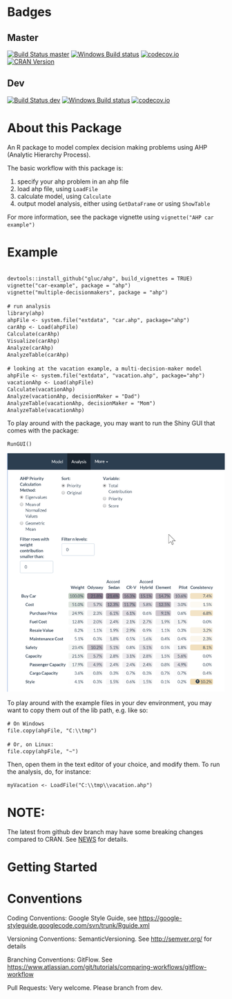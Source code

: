 # Badges

## Master

[![Build Status master](https://travis-ci.org/gluc/ahp.svg?branch=master)](https://travis-ci.org/gluc/ahp)
[![Windows Build status]( https://ci.appveyor.com/api/projects/status/github/gluc/ahp?branch=master&svg=true)](https://ci.appveyor.com/project/gluc/ahp)
[![codecov.io](http://codecov.io/github/gluc/ahp/coverage.svg?branch=master)](http://codecov.io/github/gluc/ahp?branch=master)
[![CRAN Version](http://www.r-pkg.org/badges/version/ahp)](http://cran.rstudio.com/web/packages/ahp)

## Dev

[![Build Status dev](https://travis-ci.org/gluc/ahp.svg?branch=dev)](https://travis-ci.org/gluc/ahp)
[![Windows Build status]( https://ci.appveyor.com/api/projects/status/github/gluc/ahp?branch=dev&svg=true)](https://ci.appveyor.com/project/gluc/ahp)
[![codecov.io](http://codecov.io/github/gluc/ahp/coverage.svg?branch=dev)](http://codecov.io/github/gluc/ahp?branch=dev)

# About this Package

An R package to model complex decision making problems using AHP (Analytic Hierarchy Process).

The basic workflow with this package is:

1. specify your ahp problem in an ahp file
2. load ahp file, using `LoadFile`
3. calculate model, using `Calculate`
4. output model analysis, either using `GetDataFrame` or using `ShowTable`
 
For more information, see the package vignette using `vignette("AHP car example")`

# Example

```{code = R} 

devtools::install_github("gluc/ahp", build_vignettes = TRUE)
vignette("car-example", package = "ahp")
vignette("multiple-decisionmakers", package = "ahp")

# run analysis
library(ahp)
ahpFile <- system.file("extdata", "car.ahp", package="ahp")
carAhp <- Load(ahpFile)
Calculate(carAhp)
Visualize(carAhp)
Analyze(carAhp)
AnalyzeTable(carAhp)

# looking at the vacation example, a multi-decision-maker model
ahpFile <- system.file("extdata", "vacation.ahp", package="ahp")
vacationAhp <- Load(ahpFile)
Calculate(vacationAhp)
Analyze(vacationAhp, decisionMaker = "Dad")
AnalyzeTable(vacationAhp, decisionMaker = "Mom")
AnalyzeTable(vacationAhp)
```

To play around with the package, you may want to run the Shiny GUI that comes with the package:

```
RunGUI()
```

![alt text](www/shiny.png)


To play around with the example files in your dev environment, you may want to copy them out of the lib path, e.g. like so:

```
# On Windows
file.copy(ahpFile, "C:\\tmp")

# Or, on Linux:
file.copy(ahpFile, "~")

```

Then, open them in the text editor of your choice, and modify them. To run the analysis, do, for instance:

```
myVacation <- LoadFile("C:\\tmp\\vacation.ahp")
```

# NOTE:
The latest from github dev branch may have some breaking changes compared to CRAN. See [NEWS](https://github.com/gluc/ahp/blob/dev/NEWS) for details.

# Getting Started

# Conventions

Coding Conventions: Google Style Guide, see https://google-styleguide.googlecode.com/svn/trunk/Rguide.xml

Versioning Conventions: SemanticVersioning. See http://semver.org/ for details

Branching Conventions: GitFlow. See https://www.atlassian.com/git/tutorials/comparing-workflows/gitflow-workflow

Pull Requests: Very welcome. Please branch from dev.
